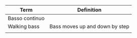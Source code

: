 | Term           | Definition                     |
| -------------- | ------------------------------ |
| Basso continuo |                                |
| Walking bass   | Bass moves up and down by step |
|                |                                |
